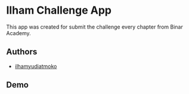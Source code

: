 
# Ilham Challenge App

This app was created for submit the challenge every chapter from Binar Academy.

## Authors

- [ilhamyudiatmoko](https://instagram.com/ilhamyudiatmoko)

## Demo


